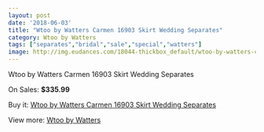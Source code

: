 ```yaml
---
layout: post
date: '2018-06-03'
title: "Wtoo by Watters Carmen 16903 Skirt Wedding Separates"
category: Wtoo by Watters
tags: ["separates","bridal","sale","special","watters"]
image: http://img.eudances.com/18044-thickbox_default/wtoo-by-watters-carmen-16903-skirt-wedding-separates.jpg
---
```

Wtoo by Watters Carmen 16903 Skirt Wedding Separates

On Sales: **$335.99**
<a href="https://www.eudances.com/en/wtoo-by-watters/5237-wtoo-by-watters-carmen-16903-skirt-wedding-separates.html"><amp-img layout="responsive" width="600" height="600" src="//img.eudances.com/18044-thickbox_default/wtoo-by-watters-carmen-16903-skirt-wedding-separates.jpg" alt="Wtoo by Watters Carmen 16903 Skirt Wedding Separates 0" /></a>
<a href="https://www.eudances.com/en/wtoo-by-watters/5237-wtoo-by-watters-carmen-16903-skirt-wedding-separates.html"><amp-img layout="responsive" width="600" height="600" src="//img.eudances.com/18045-thickbox_default/wtoo-by-watters-carmen-16903-skirt-wedding-separates.jpg" alt="Wtoo by Watters Carmen 16903 Skirt Wedding Separates 1" /></a>

Buy it: [Wtoo by Watters Carmen 16903 Skirt Wedding Separates](https://www.eudances.com/en/wtoo-by-watters/5237-wtoo-by-watters-carmen-16903-skirt-wedding-separates.html "Wtoo by Watters Carmen 16903 Skirt Wedding Separates")

View more: [Wtoo by Watters](https://www.eudances.com/en/49-wtoo-by-watters "Wtoo by Watters")